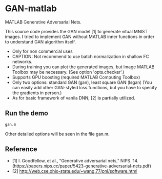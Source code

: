# GAN-matlab
MATLAB Generative Adversarial Nets.

This source code provides the GAN model [1] to generate vitual MNIST images. I tried to implement GAN without MATLAB inner functions in order to understand GAN algorithm itself. 

* Only for non commercial uses
* CAPTION: Not recommend to use batch normalization in shallow FC networks.
* During training you can plot the generated images, but Image MATLAB Toolbox may be necessary. (See option 'opts.checker'.)
* Supports GPU boosting (required MATLAB Computing Toolbox)
* Only two options: standard GAN (gan), least square GAN (lsgan)
  (You can easily add other GAN-styled loss functions, but you have to specify the gradients in person.)
* As for basic framework of vanila DNN, [2] is partially utilized.

## Run the demo
```bash
gan.m
```

Other detailed options will be seen in the file gan.m.

## Reference
* [1] I. Goodfellow, et al., "Generative adversarial nets," NIPS '14.
(https://papers.nips.cc/paper/5423-generative-adversarial-nets.pdf)
* [2] http://web.cse.ohio-state.edu/~wang.77/pnl/software.html

